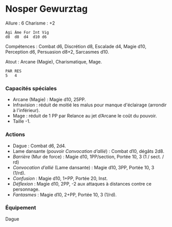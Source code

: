 # Nosper Gewurztag

Allure : 6
Charisme : +2

	Agi	Âme	For	Int	Vig
	d8	d8	d4	d10	d6

Compétences : Combat d6, Discrétion d8, Escalade d4, Magie d10, Perception d6, Persuasion d8+2, Sarcasmes d10.

Atout : Arcane (Magie), Charismatique, Mage.

	PAR	RES
	5	4

### Capacités spéciales
- Arcane (Magie) : Magie d10, 25PP.
- Infravision : réduit de moitié les malus pour manque d'éclairage (arrondir à l'inférieur).
- Mage : réduit de 1 PP par Relance au jet d’Arcane le coût du pouvoir.
- Taille -1.

### Actions
- Dague : Combat d6, 2d4.
- Lame dansante (pouvoir _Convocation d’allié_) : Combat d10, dégâts 2d8.
- _Barrière_ (Mur de force) : Magie d10, 1PP/section, Portée 10, 3 (1 / sect. / rd)
- _Convocation d’allié_ (Lame dansante) : Magie d10, 3PP, Portée 10, 3 (1/rd).
- _Confusion_ : Magie d10, 1+PP, Portée 20, Inst.
- _Déflexion_ : Magie d10, 2PP, -2 aux attaques à distances contre ce personnage.
- _Fantasmes_ : Magie d10, 2+PP, Portée 10, 3 (1/rd).

### Équipement
Dague
